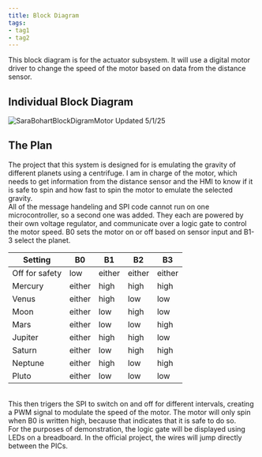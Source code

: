 ```yaml
---
title: Block Diagram
tags:
- tag1
- tag2
---
```

This block diagram is for the actuator subsystem. It will use a digital motor driver to change the speed of the motor based on data from the distance sensor.
## Individual Block Diagram
![SaraBohartBlockDigramMotor](https://github.com/user-attachments/assets/39dbad65-09cf-474b-b4d8-5e8a20ab6f98)
Updated 5/1/25
## The Plan
The project that this system is designed for is emulating the gravity of different planets using a centrifuge. I am in charge of the motor, which needs to get information from the distance sensor and the HMI to know if it is safe to spin and how fast to spin the motor to emulate the selected gravity. <br>
All of the message handeling and SPI code cannot run on one microcontroller, so a second one was added. They each are powered by their own voltage regulator, and communicate over a logic gate to control the motor speed. B0 sets the motor on or off based on sensor input and B1-3 select the planet. <br>

|Setting|B0|B1|B2|B3|
|-------|---|---|---|---|
|Off for safety|low|either|either|either|
|Mercury|either|high|high|high|
|Venus|either|high|low|low|
|Moon|either|low|high|low|
|Mars|either|low|low|high|
|Jupiter|either|high|high|low|
|Saturn|either|low|high|high|
|Neptune|either|high|low|high|
|Pluto|either|low|low|low|

<br>
This then trigers the SPI to switch on and off for different intervals, creating a PWM signal to modulate the speed of the motor. The motor will only spin when B0 is written high, because that indicates that it is safe to do so. <br>
For the purposes of demonstration, the logic gate will be displayed using LEDs on a breadboard. In the official project, the wires will jump directly between the PICs.
